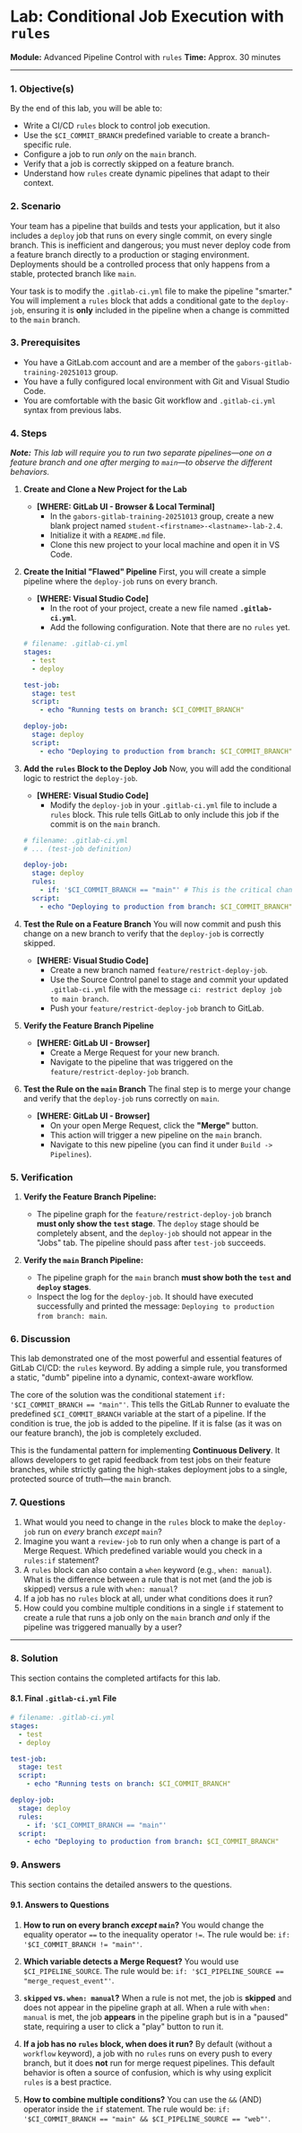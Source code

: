 # **Lab: Conditional Job Execution with `rules`**

**Module:** Advanced Pipeline Control with `rules`
**Time:** Approx. 30 minutes

---

### **1. Objective(s)**

By the end of this lab, you will be able to:
*   Write a CI/CD `rules` block to control job execution.
*   Use the `$CI_COMMIT_BRANCH` predefined variable to create a branch-specific rule.
*   Configure a job to run *only* on the `main` branch.
*   Verify that a job is correctly skipped on a feature branch.
*   Understand how `rules` create dynamic pipelines that adapt to their context.

### **2. Scenario**

Your team has a pipeline that builds and tests your application, but it also includes a `deploy` job that runs on every single commit, on every single branch. This is inefficient and dangerous; you must never deploy code from a feature branch directly to a production or staging environment. Deployments should be a controlled process that only happens from a stable, protected branch like `main`.

Your task is to modify the `.gitlab-ci.yml` file to make the pipeline "smarter." You will implement a `rules` block that adds a conditional gate to the `deploy-job`, ensuring it is **only** included in the pipeline when a change is committed to the `main` branch.

### **3. Prerequisites**

*   You have a GitLab.com account and are a member of the `gabors-gitlab-training-20251013` group.
*   You have a fully configured local environment with Git and Visual Studio Code.
*   You are comfortable with the basic Git workflow and `.gitlab-ci.yml` syntax from previous labs.

### **4. Steps**

_**Note:** This lab will require you to run two separate pipelines—one on a feature branch and one after merging to `main`—to observe the different behaviors._

1.  **Create and Clone a New Project for the Lab**
    *   **[WHERE: GitLab UI - Browser & Local Terminal]**
        *   In the `gabors-gitlab-training-20251013` group, create a new blank project named `student-<firstname>-<lastname>-lab-2.4`.
        *   Initialize it with a `README.md` file.
        *   Clone this new project to your local machine and open it in VS Code.

2.  **Create the Initial "Flawed" Pipeline**
    First, you will create a simple pipeline where the `deploy-job` runs on every branch.
    *   **[WHERE: Visual Studio Code]**
        *   In the root of your project, create a new file named **`.gitlab-ci.yml`**.
        *   Add the following configuration. Note that there are no `rules` yet.
    ```yaml
    # filename: .gitlab-ci.yml
    stages:
      - test
      - deploy

    test-job:
      stage: test
      script:
        - echo "Running tests on branch: $CI_COMMIT_BRANCH"

    deploy-job:
      stage: deploy
      script:
        - echo "Deploying to production from branch: $CI_COMMIT_BRANCH"
    ```

3.  **Add the `rules` Block to the Deploy Job**
    Now, you will add the conditional logic to restrict the `deploy-job`.
    *   **[WHERE: Visual Studio Code]**
        *   Modify the `deploy-job` in your `.gitlab-ci.yml` file to include a `rules` block. This rule tells GitLab to only include this job if the commit is on the `main` branch.
    ```yaml
    # filename: .gitlab-ci.yml
    # ... (test-job definition)

    deploy-job:
      stage: deploy
      rules:
        - if: '$CI_COMMIT_BRANCH == "main"' # This is the critical change
      script:
        - echo "Deploying to production from branch: $CI_COMMIT_BRANCH"
    ```

4.  **Test the Rule on a Feature Branch**
    You will now commit and push this change on a new branch to verify that the `deploy-job` is correctly skipped.
    *   **[WHERE: Visual Studio Code]**
        *   Create a new branch named `feature/restrict-deploy-job`.
        *   Use the Source Control panel to stage and commit your updated `.gitlab-ci.yml` file with the message `ci: restrict deploy job to main branch`.
        *   Push your `feature/restrict-deploy-job` branch to GitLab.

5.  **Verify the Feature Branch Pipeline**
    *   **[WHERE: GitLab UI - Browser]**
        *   Create a Merge Request for your new branch.
        *   Navigate to the pipeline that was triggered on the `feature/restrict-deploy-job` branch.

6.  **Test the Rule on the `main` Branch**
    The final step is to merge your change and verify that the `deploy-job` runs correctly on `main`.
    *   **[WHERE: GitLab UI - Browser]**
        *   On your open Merge Request, click the **"Merge"** button.
        *   This action will trigger a new pipeline on the `main` branch.
        *   Navigate to this new pipeline (you can find it under `Build -> Pipelines`).

### **5. Verification**

1.  **Verify the Feature Branch Pipeline:**
    *   The pipeline graph for the `feature/restrict-deploy-job` branch **must only show the `test` stage**. The `deploy` stage should be completely absent, and the `deploy-job` should not appear in the "Jobs" tab. The pipeline should pass after `test-job` succeeds.

2.  **Verify the `main` Branch Pipeline:**
    *   The pipeline graph for the `main` branch **must show both the `test` and `deploy` stages**.
    *   Inspect the log for the `deploy-job`. It should have executed successfully and printed the message: `Deploying to production from branch: main`.

### **6. Discussion**

This lab demonstrated one of the most powerful and essential features of GitLab CI/CD: the `rules` keyword. By adding a simple rule, you transformed a static, "dumb" pipeline into a dynamic, context-aware workflow.

The core of the solution was the conditional statement `if: '$CI_COMMIT_BRANCH == "main"'`. This tells the GitLab Runner to evaluate the predefined `$CI_COMMIT_BRANCH` variable at the start of a pipeline. If the condition is true, the job is added to the pipeline. If it is false (as it was on our feature branch), the job is completely excluded.

This is the fundamental pattern for implementing **Continuous Delivery**. It allows developers to get rapid feedback from test jobs on their feature branches, while strictly gating the high-stakes deployment jobs to a single, protected source of truth—the `main` branch.

### **7. Questions**

1.  What would you need to change in the `rules` block to make the `deploy-job` run on *every* branch *except* `main`?
2.  Imagine you want a `review-job` to run only when a change is part of a Merge Request. Which predefined variable would you check in a `rules:if` statement?
3.  A `rules` block can also contain a `when` keyword (e.g., `when: manual`). What is the difference between a rule that is not met (and the job is skipped) versus a rule with `when: manual`?
4.  If a job has no `rules` block at all, under what conditions does it run?
5.  How could you combine multiple conditions in a single `if` statement to create a rule that runs a job only on the `main` branch *and* only if the pipeline was triggered manually by a user?

---

### **8. Solution**

This section contains the completed artifacts for this lab.

#### **8.1. Final `.gitlab-ci.yml` File**
```yaml
# filename: .gitlab-ci.yml
stages:
  - test
  - deploy

test-job:
  stage: test
  script:
    - echo "Running tests on branch: $CI_COMMIT_BRANCH"

deploy-job:
  stage: deploy
  rules:
    - if: '$CI_COMMIT_BRANCH == "main"'
  script:
    - echo "Deploying to production from branch: $CI_COMMIT_BRANCH"
```

### **9. Answers**

This section contains the detailed answers to the questions.

#### **9.1. Answers to Questions**
1.  **How to run on every branch *except* `main`?**
    You would change the equality operator `==` to the inequality operator `!=`. The rule would be: `if: '$CI_COMMIT_BRANCH != "main"'`.

2.  **Which variable detects a Merge Request?**
    You would use `$CI_PIPELINE_SOURCE`. The rule would be: `if: '$CI_PIPELINE_SOURCE == "merge_request_event"'`.

3.  **`skipped` vs. `when: manual`?**
    When a rule is not met, the job is **skipped** and does not appear in the pipeline graph at all. When a rule with `when: manual` is met, the job **appears** in the pipeline graph but is in a "paused" state, requiring a user to click a "play" button to run it.

4.  **If a job has no `rules` block, when does it run?**
    By default (without a `workflow` keyword), a job with no `rules` runs on every push to every branch, but it does **not** run for merge request pipelines. This default behavior is often a source of confusion, which is why using explicit `rules` is a best practice.

5.  **How to combine multiple conditions?**
    You can use the `&&` (AND) operator inside the `if` statement. The rule would be: `if: '$CI_COMMIT_BRANCH == "main" && $CI_PIPELINE_SOURCE == "web"'`.